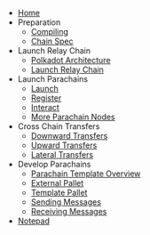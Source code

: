<!-- docs/_sidebar.md -->

* [Home](/)
* Preparation
  * [Compiling](1-prep/1-compiling.md)
  * [Chain Spec](1-prep/2-chain-spec.md)
* Launch Relay Chain
  * [Polkadot Architecture](2-relay-chain/1-architecture.md)
  * [Launch Relay Chain](2-relay-chain/2-launch.md)
* Launch Parachains
  * [Launch](3-parachains/1-launch.md)
  * [Register](3-parachains/2-register.md)
  * [Interact](3-parachains/3-interact.md)
  * [More Parachain Nodes](3-parachains/4-more-nodes.md)
* Cross Chain Transfers
  * [Downward Transfers](4-cross-chain/1-downward.md)
  * [Upward Transfers](4-cross-chain/2-upward.md)
  * [Lateral Transfers](4-cross-chain/3-lateral.md)
* Develop Parachains
  * [Parachain Template Overview](5-develop/1-template-overview.md)
  * [External Pallet](5-develop/2-external-pallet.md)
  * [Template Pallet](5-develop/3-template-pallet.md)
  * [Sending Messages](5-develop/4-sending-messages.md)
  * [Receiving Messages](5-developer/5-receiving-messages.md)
* [Notepad](embedded-notes.md)
